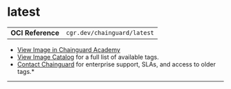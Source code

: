 <!--monopod:start-->
# latest
| | |
| - | - |
| **OCI Reference** | `cgr.dev/chainguard/latest` |


* [View Image in Chainguard Academy](https://edu.chainguard.dev/chainguard/chainguard-images/reference/latest/overview/)
* [View Image Catalog](https://console.enforce.dev/images/catalog) for a full list of available tags.
* [Contact Chainguard](https://www.chainguard.dev/chainguard-images) for enterprise support, SLAs, and access to older tags.*

---
<!--monopod:end-->
